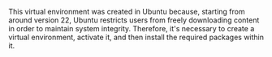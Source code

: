 This virtual environment was created in Ubuntu because, starting from around version 22, Ubuntu restricts users from freely downloading content in order to maintain system integrity. Therefore, it's necessary to create a virtual environment, activate it, and then install the required packages within it.
